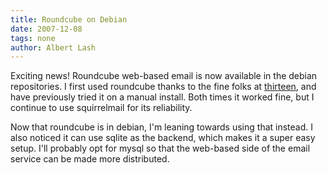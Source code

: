 ```yaml
---
title: Roundcube on Debian
date: 2007-12-08
tags: none
author: Albert Lash
---
```

Exciting news! Roundcube web-based email is now available in the debian repositories. I first used roundcube thanks to the fine folks at <a href="http://thirteen.net/">thirteen</a>, and have previously tried it on a manual install. Both times it worked fine, but I continue to use squirrelmail for its reliability.

Now that roundcube is in debian, I'm leaning towards using that instead. I also noticed it can use sqlite as the backend, which makes it a super easy setup. I'll probably opt for mysql so that the web-based side of the email service can be made more distributed.

